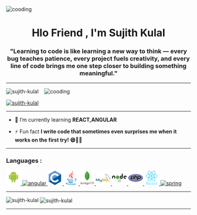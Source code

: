 <img  alt="cooding" src="https://user-images.githubusercontent.com/43218009/174121071-6b1d8a8e-8348-4f18-84dc-25c8d5e2061b.gif"  />
<h1 align="center"> Hlo Friend , I'm Sujith Kulal</h1>
<h3 align="center">"Learning to code is like learning a new way to think — every bug teaches patience, every project fuels creativity, and every line of code brings me one step closer to building something meaningful."</h3>

-------------------------------------------------------------------------------------------------------------------------------------------------------------------------------------------------------------

<img align="right" width="400" alt="cooding" src=""  />


<p align="left"> <img src="https://komarev.com/ghpvc/?username=sujith-kulal&label=Profile%20views&color=0e75b6&style=flat" alt="sujith-kulal" /> </p>



<p align="left"> <a href="https://github.com/ryo-ma/github-profile-trophy"><img src="https://github-profile-trophy.vercel.app/?username=sujith-kulal" alt="sujith-kulal" /></a> </p>



--------------------------------------------------------------------------------------------------------------------------------------------------------------------------------------------------------------

- 🌱 I’m currently learning **REACT,ANGULAR**

- ⚡ Fun fact **I write code that sometimes even surprises me when it works on the first try! 😄👨‍💻**

- --------------------------------------------------------------------------------------------------------------------------------------------------------------------------------------------------------------


<p align="left">
</p>

<h3 align="left">Languages :</h3>
<p align="left"> <a href="https://developer.android.com" target="_blank" rel="noreferrer"> <img src="https://raw.githubusercontent.com/devicons/devicon/master/icons/android/android-original-wordmark.svg" alt="android" width="40" height="40"/> </a> <a href="https://angular.io" target="_blank" rel="noreferrer"> <img src="https://angular.io/assets/images/logos/angular/angular.svg" alt="angular" width="40" height="40"> </a> <a href="https://www.cprogramming.com/" target="_blank" rel="noreferrer"> <img src="https://raw.githubusercontent.com/devicons/devicon/master/icons/c/c-original.svg" alt="c" width="40" height="40"/> </a> <a href="https://www.java.com" target="_blank" rel="noreferrer"> <img src="https://raw.githubusercontent.com/devicons/devicon/master/icons/java/java-original.svg" alt="java" width="40" height="40"/> </a> <a href="https://www.mongodb.com/" target="_blank" rel="noreferrer"> <img src="https://raw.githubusercontent.com/devicons/devicon/master/icons/mongodb/mongodb-original-wordmark.svg" alt="mongodb" width="40" height="40"/> </a> <a href="https://www.mysql.com/" target="_blank" rel="noreferrer"> <img src="https://raw.githubusercontent.com/devicons/devicon/master/icons/mysql/mysql-original-wordmark.svg" alt="mysql" width="40" height="40"/> </a> <a href="https://nodejs.org" target="_blank" rel="noreferrer"> <img src="https://raw.githubusercontent.com/devicons/devicon/master/icons/nodejs/nodejs-original-wordmark.svg" alt="nodejs" width="40" height="40"/> </a> <a href="https://www.php.net" target="_blank" rel="noreferrer"> <img src="https://raw.githubusercontent.com/devicons/devicon/master/icons/php/php-original.svg" alt="php" width="40" height="40"/> </a> <a href="https://reactjs.org/" target="_blank" rel="noreferrer"> <img src="https://raw.githubusercontent.com/devicons/devicon/master/icons/react/react-original-wordmark.svg" alt="react" width="40" height="40"/> </a> <a href="https://spring.io/" target="_blank" rel="noreferrer"> <img src="https://www.vectorlogo.zone/logos/springio/springio-icon.svg" alt="spring" width="40" height="40"/> </a> </p>

--------------------------------------------------------------------------------------------------------------------------------------------------------------------------------------------------------------

<p><img align="left" src="https://github-readme-stats.vercel.app/api/top-langs?username=sujith-kulal&show_icons=true&locale=en&layout=compact" alt="sujith-kulal" /></p>

<p>&nbsp;<img align="center" src="https://github-readme-stats.vercel.app/api?username=sujith-kulal&show_icons=true&locale=en" alt="sujith-kulal" /></p>

--------------------------------------------------------------------------------------------------------------------------------------------------------------------------------------------------------------

